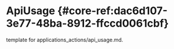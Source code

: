 # ApiUsage {#core-ref:dac6d107-3e77-48ba-8912-ffccd0061cbf}
 
<span class="fixme template"> template for applications_actions/api_usage.md.</span>
